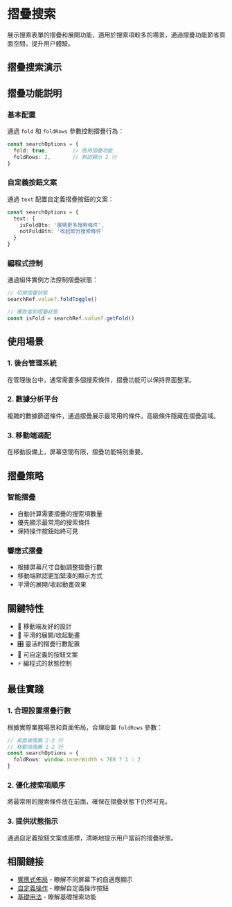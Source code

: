 # 摺疊搜索

展示搜索表單的摺疊和展開功能，適用於搜索項較多的場景，通過摺疊功能節省頁面空間，提升用户體驗。

## 摺疊搜索演示

<DemoPreview dir="demos/ma-search/collapsible-search" />

## 摺疊功能説明

### 基本配置
通過 `fold` 和 `foldRows` 參數控制摺疊行為：

```typescript
const searchOptions = {
  fold: true,        // 啓用摺疊功能
  foldRows: 2,       // 默認顯示 2 行
}
```

### 自定義按鈕文案
通過 `text` 配置自定義摺疊按鈕的文案：

```typescript
const searchOptions = {
  text: {
    isFoldBtn: '展開更多搜索條件',
    notFoldBtn: '收起部分搜索條件'
  }
}
```

### 編程式控制
通過組件實例方法控制摺疊狀態：

```typescript
// 切換摺疊狀態
searchRef.value?.foldToggle()

// 獲取當前摺疊狀態
const isFold = searchRef.value?.getFold()
```

## 使用場景

### 1. 後台管理系統
在管理後台中，通常需要多個搜索條件，摺疊功能可以保持界面整潔。

### 2. 數據分析平台
複雜的數據篩選條件，通過摺疊展示最常用的條件，高級條件隱藏在摺疊區域。

### 3. 移動端適配
在移動設備上，屏幕空間有限，摺疊功能特別重要。

## 摺疊策略

### 智能摺疊
- 自動計算需要摺疊的搜索項數量
- 優先顯示最常用的搜索條件
- 保持操作按鈕始終可見

### 響應式摺疊
- 根據屏幕尺寸自動調整摺疊行數
- 移動端默認更加緊湊的顯示方式
- 平滑的展開/收起動畫效果

## 關鍵特性

- 📱 移動端友好的設計
- 🔄 平滑的展開/收起動畫
- 🎛 靈活的摺疊行數配置
- 📝 可自定義的按鈕文案
- ⚡ 編程式的狀態控制

## 最佳實踐

### 1. 合理設置摺疊行數
根據實際業務場景和頁面佈局，合理設置 `foldRows` 參數：

```typescript
// 桌面端推薦 2-3 行
// 移動端推薦 1-2 行
const searchOptions = {
  foldRows: window.innerWidth < 768 ? 1 : 2
}
```

### 2. 優化搜索項順序
將最常用的搜索條件放在前面，確保在摺疊狀態下仍然可見。

### 3. 提供狀態指示
通過自定義按鈕文案或圖標，清晰地提示用户當前的摺疊狀態。

## 相關鏈接

- [響應式佈局](./responsive-layout) - 瞭解不同屏幕下的自適應顯示
- [自定義操作](./custom-actions) - 瞭解自定義操作按鈕
- [基礎用法](./basic-usage) - 瞭解基礎搜索功能